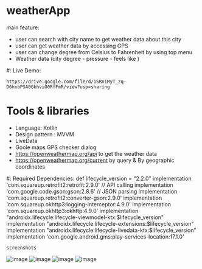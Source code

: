 # weatherApp


main feature:
- user can search with city name to get weather data about this city 
- user can get weather data by accessing GPS 
- user can change degree from Celsius to Fahrenheit by using top menu
- Weather data (city degree - pressure - feels like )

#: Live Demo:

    https://drive.google.com/file/d/1SRniMyT_zq-D6hxbPSA0GkhviO0RfFmR/view?usp=sharing
    
    

# Tools & libraries 

- Language: Kotlin
- Design pattern : MVVM 
- LiveData
- Goole maps GPS checker dialog 
- https://openweathermap.org/api to get the weather data
- https://openweathermap.org/current   by query & By geographic coordinates



#: Required Dependencies:
    def lifecycle_version = "2.2.0"
    implementation 'com.squareup.retrofit2:retrofit:2.9.0' // API calling
    implementation 'com.google.code.gson:gson:2.8.6'  // JSON parsing
    implementation 'com.squareup.retrofit2:converter-gson:2.9.0'
    implementation 'com.squareup.okhttp3:logging-interceptor:4.9.0'
    implementation 'com.squareup.okhttp3:okhttp:4.9.0'
    implementation "androidx.lifecycle:lifecycle-viewmodel-ktx:$lifecycle_version"
    implementation "androidx.lifecycle:lifecycle-extensions:$lifecycle_version"
    implementation "androidx.lifecycle:lifecycle-livedata-ktx:$lifecycle_version"
    implementation 'com.google.android.gms:play-services-location:17.1.0'
    
    

    screenshots

![image](https://i.postimg.cc/bNt9bMVC/Screenshot-20210225-122638-Copy.jpg)
![image](https://i.postimg.cc/BvMT4Gt6/Screenshot-20210225-122705.jpg)
![image](https://i.postimg.cc/6pxLh0D9/Screenshot-20210225-122648.jpg)
![image](https://i.postimg.cc/bvzx7vyW/Screenshot-20210225-122746.jpg)



